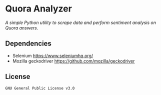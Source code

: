 # Quora Analyzer

_A simple Python utility to scrape data and perform sentiment analysis on Quora answers._

## Dependencies

* Selenium https://www.seleniumhq.org/
* Mozilla geckodriver
https://github.com/mozilla/geckodriver

## License
`GNU General Public License v3.0`

